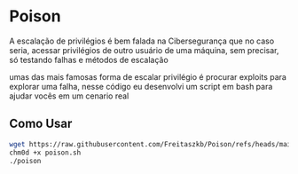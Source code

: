 # Poison
A escalação de privilégios é bem falada na Cibersegurança que no caso seria, acessar privilégios de outro usuário de uma máquina, sem precisar, só testando falhas e métodos de escalação

umas das mais famosas forma de escalar privilégio é procurar exploits para explorar uma falha, nesse código eu desenvolvi um script em bash para ajudar vocês em um cenario real

## Como Usar
```bash
wget https://raw.githubusercontent.com/Freitaszkb/Poison/refs/heads/main/poison.sh
chm0d +x poison.sh
./poison
```

